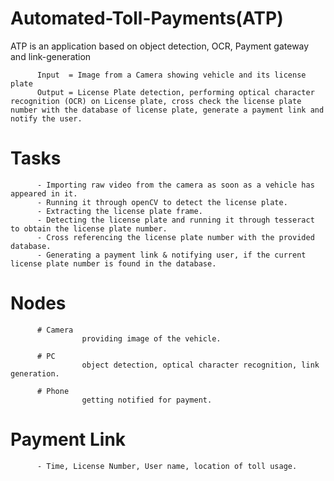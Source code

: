 # Automated-Toll-Payments(ATP)

ATP is an application based on object detection, OCR, Payment gateway and link-generation

          Input  = Image from a Camera showing vehicle and its license plate
          Output = License Plate detection, performing optical character recognition (OCR) on License plate, cross check the license plate number with the database of license plate, generate a payment link and notify the user.

# Tasks

          - Importing raw video from the camera as soon as a vehicle has appeared in it.
          - Running it through openCV to detect the license plate.
          - Extracting the license plate frame.
          - Detecting the license plate and running it through tesseract to obtain the license plate number.
          - Cross referencing the license plate number with the provided database.
          - Generating a payment link & notifying user, if the current license plate number is found in the database.
          
# Nodes 
          
          # Camera
                    providing image of the vehicle.
                   
          # PC 
                    object detection, optical character recognition, link generation.
                    
          # Phone
                    getting notified for payment.
                    
 # Payment Link 
          - Time, License Number, User name, location of toll usage.
